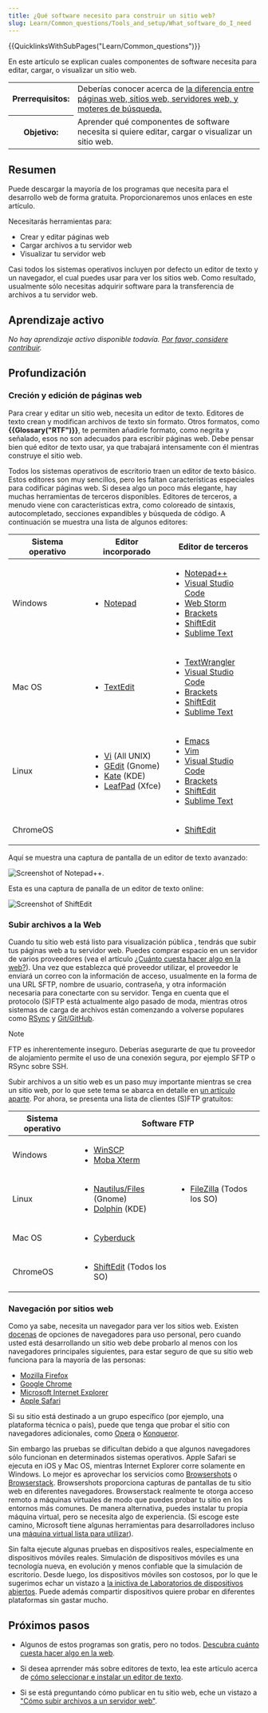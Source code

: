 ```yaml
---
title: ¿Qué software necesito para construir un sitio web?
slug: Learn/Common_questions/Tools_and_setup/What_software_do_I_need
---
```


{{QuicklinksWithSubPages("Learn/Common_questions")}}

En este artículo se explican cuales componentes de software necesita para editar, cargar, o visualizar un sitio web.

<table>
  <tbody>
    <tr>
      <th scope="row">Prerrequisitos:</th>
      <td>
        Deberías conocer acerca de
        <a href="/es/docs/Learn/page_vs_site_vs_server_vs_search_engine"
          >la diferencia entre páginas web, sitios web, servidores web, y
          moteres de búsqueda.</a
        >
      </td>
    </tr>
    <tr>
      <th scope="row">Objetivo:</th>
      <td>
        Aprender qué componentes de software necesita si quiere editar, cargar o
        visualizar un sitio web.
      </td>
    </tr>
  </tbody>
</table>

## Resumen

Puede descargar la mayoría de los programas que necesita para el desarrollo web de forma gratuita. Proporcionaremos unos enlaces en este artículo.

Necesitarás herramientas para:

- Crear y editar páginas web
- Cargar archivos a tu servidor web
- Visualizar tu servidor web

Casi todos los sistemas operativos incluyen por defecto un editor de texto y un navegador, el cual puedes usar para ver los sitios web. Como resultado, usualmente sólo necesitas adquirir software para la transferencia de archivos a tu servidor web.

## Aprendizaje activo

_No hay aprendizaje activo disponible todavía. [Por favor, considere contribuir](/es/docs/MDN/Community/Contributing/Getting_started)._

## Profundización

### Creción y edición de páginas web

Para crear y editar un sitio web, necesita un editor de texto. Editores de texto crean y modifican archivos de texto sin formato. Otros formatos, como **{{Glossary("RTF")}}**, te permiten añadirle formato, como negrita y señalado, esos no son adecuados para escribir páginas web. Debe pensar bien qué editor de texto usar, ya que trabajará intensamente con él mientras construye el sitio web.

Todos los sistemas operativos de escritorio traen un editor de texto básico. Estos editores son muy sencillos, pero les faltan características especiales para codificar páginas web. Si desea algo un poco más elegante, hay muchas herramientas de terceros disponibles. Editores de terceros, a menudo viene con características extra, como coloreado de sintaxis, autocompletado, secciones expandibles y búsqueda de código. A continuación se muestra una lista de algunos editores:

<table>
  <thead>
    <tr>
      <th scope="col">Sistema operativo</th>
      <th scope="col">Editor incorporado</th>
      <th scope="col">Editor de terceros</th>
    </tr>
  </thead>
  <tbody>
    <tr>
      <td>Windows</td>
      <td>
        <ul>
          <li>
            <a
              href="http://en.wikipedia.org/wiki/Notepad_%28software%29"
              rel="external"
              >Notepad</a
            >
          </li>
        </ul>
      </td>
      <td>
        <ul>
          <li><a href="http://notepad-plus-plus.org/">Notepad++</a></li>
          <li>
            <a href="https://www.visualstudio.com/">Visual Studio Code</a>
          </li>
          <li><a href="https://www.jetbrains.com/webstorm/">Web Storm</a></li>
          <li><a href="http://brackets.io/">Brackets</a></li>
          <li><a href="https://shiftedit.net/">ShiftEdit</a></li>
          <li><a href="https://www.sublimetext.com/">Sublime Text</a></li>
        </ul>
      </td>
    </tr>
    <tr>
      <td>Mac OS</td>
      <td>
        <ul>
          <li>
            <a href="http://en.wikipedia.org/wiki/TextEdit" rel="external"
              >TextEdit</a
            >
          </li>
        </ul>
      </td>
      <td>
        <ul>
          <li>
            <a href="http://www.barebones.com/products/textwrangler/"
              >TextWrangler</a
            >
          </li>
          <li>
            <a href="https://www.visualstudio.com/">Visual Studio Code</a>
          </li>
          <li><a href="http://brackets.io/">Brackets</a></li>
          <li><a href="https://shiftedit.net/">ShiftEdit</a></li>
          <li><a href="https://www.sublimetext.com/">Sublime Text</a></li>
        </ul>
      </td>
    </tr>
    <tr>
      <td>Linux</td>
      <td>
        <ul>
          <li>
            <a href="http://en.wikipedia.org/wiki/Vi" rel="external">Vi</a> (All
            UNIX)
          </li>
          <li>
            <a href="http://en.wikipedia.org/wiki/Gedit" rel="external"
              >GEdit</a
            >
            (Gnome)
          </li>
          <li>
            <a
              href="http://en.wikipedia.org/wiki/Kate_%28text_editor%29"
              rel="external"
              >Kate</a
            >
            (KDE)
          </li>
          <li>
            <a href="http://en.wikipedia.org/wiki/Leafpad" rel="external"
              >LeafPad</a
            >
            (Xfce)
          </li>
        </ul>
      </td>
      <td>
        <ul>
          <li><a href="http://www.gnu.org/software/emacs/">Emacs</a></li>
          <li><a href="http://www.vim.org/" rel="external">Vim</a></li>
          <li>
            <a href="https://www.visualstudio.com/">Visual Studio Code</a>
          </li>
          <li><a href="http://brackets.io/">Brackets</a></li>
          <li><a href="https://shiftedit.net/">ShiftEdit</a></li>
          <li><a href="https://www.sublimetext.com/">Sublime Text</a></li>
        </ul>
      </td>
    </tr>
    <tr>
      <td>ChromeOS</td>
      <td></td>
      <td>
        <ul>
          <li><a href="https://shiftedit.net/">ShiftEdit</a></li>
        </ul>
      </td>
    </tr>
  </tbody>
</table>

Aquí se muestra una captura de pantalla de un editor de texto avanzado:

![Screenshot of Notepad++.](notepadplusplus.png)

Esta es una captura de panalla de un editor de texto online:

![Screenshot of ShiftEdit](shiftedit.png)

### Subir archivos a la Web

Cuando tu sitio web está listo para visualización pública , tendrás que subir tus páginas web a tu servidor web. Puedes comprar espacio en un servidor de varios proveedores (vea el artículo [¿Cuánto cuesta hacer algo en la web?](/es/docs/Learn/Common_questions/Tools_and_setup/How_much_does_it_cost)). Una vez que establezca qué proveedor utilizar, el proveedor le enviará un correo con la información de acceso, usualmente en la forma de una URL SFTP, nombre de usuario, contraseña, y otra información necesaria para conectarte con su servidor. Tenga en cuenta que el protocolo (S)FTP está actualmente algo pasado de moda, mientras otros sistemas de carga de archivos están comenzando a volverse populares como [RSync](https://en.wikipedia.org/wiki/Rsync) y [Git/GitHub](https://help.github.com/articles/using-a-custom-domain-with-github-pages/).

> [!NOTE]
> FTP es inherentemente inseguro. Deberías asegurarte de que tu proveedor de alojamiento permite el uso de una conexión segura, por ejemplo SFTP o RSync sobre SSH.

Subir archivos a un sitio web es un paso muy importante mientras se crea un sitio web, por lo que sete tema se abarca en detalle en [un artículo aparte](/es/docs/Learn/Common_questions/Tools_and_setup/Upload_files_to_a_web_server). Por ahora, se presenta una lista de clientes (S)FTP gratuitos:

<table>
  <thead>
    <tr>
      <th scope="col">Sistema operativo</th>
      <th colspan="2" rowspan="1" scope="col" style="text-align: center">
        Software FTP
      </th>
    </tr>
  </thead>
  <tbody>
    <tr>
      <td>Windows</td>
      <td>
        <ul>
          <li><a href="http://winscp.net" rel="external">WinSCP</a></li>
          <li><a href="http://mobaxterm.mobatek.net/">Moba Xterm</a></li>
        </ul>
      </td>
      <td colspan="1" rowspan="3">
        <ul>
          <li>
            <a href="https://filezilla-project.org/">FileZilla</a> (Todos los
            SO)
          </li>
        </ul>
      </td>
    </tr>
    <tr>
      <td>Linux</td>
      <td>
        <ul>
          <li>
            <a
              href="https://wiki.gnome.org/action/show/Apps/Files?action=show&#x26;redirect=Apps%2FNautilus"
              rel="external"
              >Nautilus/Files</a
            >
            (Gnome)
          </li>
          <li>
            <a href="http://dolphin.com/" rel="external">Dolphin</a> (KDE)
          </li>
        </ul>
      </td>
    </tr>
    <tr>
      <td>Mac OS</td>
      <td>
        <ul>
          <li><a href="http://cyberduck.de/">Cyberduck</a></li>
        </ul>
      </td>
    </tr>
    <tr>
      <td>ChromeOS</td>
      <td>
        <ul>
          <li><a href="https://shiftedit.net/">ShiftEdit</a> (Todos los SO)</li>
        </ul>
      </td>
      <td colspan="1"></td>
    </tr>
  </tbody>
</table>

### Navegación por sitios web

Como ya sabe, necesita un navegador para ver los sitios web. Existen [docenas](http://en.wikipedia.org/wiki/List_of_web_browsers) de opciones de navegadores para uso personal, pero cuando usted está desarrollando un sitio web debe probarlo al menos con los navegadores principales siguientes, para estar seguro de que su sitio web funciona para la mayoría de las personas:

- [Mozilla Firefox](https://www.mozilla.org/en-US/firefox/new/)
- [Google Chrome](https://www.google.fr/chrome/browser/)
- [Microsoft Internet Explorer](https://windows.microsoft.com/en-US/internet-explorer/download-ie)
- [Apple Safari](https://www.apple.com/safari/)

Si su sitio está destinado a un grupo específico (por ejemplo, una plataforma técnica o país), puede que tenga que probar el sitio con navegadores adicionales, como [Opera](https://www.opera.com/) o [Konqueror](http://www.konqueror.org/).

Sin embargo las pruebas se dificultan debido a que algunos navegadores sólo funcionan en determinados sistemas operativos. Apple Safari se ejecuta en iOS y Mac OS, mientras Internet Explorer corre solamente en Windows. Lo mejor es aprovechar los servicios como [Browsershots](http://browsershots.org/) o [Browserstack](http://www.browserstack.com/). Browsershots proporciona capturas de pantallas de tu sitio web en diferentes navegadores. Browserstack realmente te otorga acceso remoto a máquinas virtuales de modo que puedes probar tu sitio en los entornos más comunes. De manera alternativa, puedes instalar tu propia máquina virtual, pero se necesita algo de experiencia. (Si escoge este camino, Microsoft tiene algunas herramientas para desarrolladores incluso una [máquina virtual lista para utilizar](https://developer.microsoft.com/en-us/microsoft-edge/tools/vms/)).

Sin falta ejecute algunas pruebas en dispositivos reales, especialmente en dispositivos móviles reales. Simulación de dispositivos móviles es una tecnología nueva, en evolución y menos confiable que la simulación de escritorio. Desde luego, los dispositivos móviles son costosos, por lo que le sugerimos echar un vistazo a [la inictiva de Laboratorios de dispositivos abiertos](http://opendevicelab.com/). Puede además compartir dispositivos quiere probar en diferentes plataformas sin gastar mucho.

## Próximos pasos

- Algunos de estos programas son gratis, pero no todos. [Descubra cuánto cuesta hacer algo en la web](/es/docs/Learn/Common_questions/Tools_and_setup/How_much_does_it_cost).

- Si desea aprrender más sobre editores de texto, lea este artículo acerca de [cómo seleccionar e instalar un editor de texto](/es/docs/Learn/Common_questions/Tools_and_setup/Available_text_editors).
- Si se está preguntando cómo publicar en tu sitio web, eche un vistazo a ["Cómo subir archivos a un servidor web"](/es/docs/Learn/Common_questions/Tools_and_setup/Upload_files_to_a_web_server).
